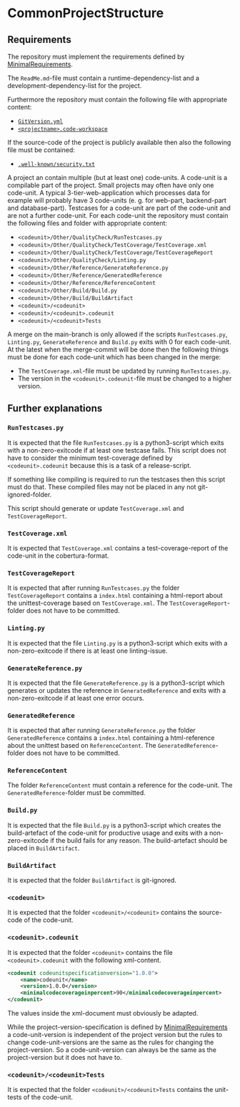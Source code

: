 # CommonProjectStructure

## Requirements

The repository must implement the requirements defined by [MinimalRequirements](./MinimalRequirements.md).

The `ReadMe.md`-file must contain a runtime-dependency-list and a development-dependency-list for the project.

Furthermore the repository must contain the following file with appropriate content:

- [`GitVersion.yml`](https://github.com/GitTools/GitVersion)
- [`<projectname>.code-workspace`](https://code.visualstudio.com/docs/editor/workspaces)

If the source-code of the project is publicly available then also the following file must be contained:

- [`.well-known/security.txt`](https://securitytxt.org/)

A project an contain multiple (but at least one) code-units.
A code-unit is a compilable part of the project. Small projects may often have only one code-unit. A typical 3-tier-web-application which processes data for example will probably have 3 code-units (e. g. for web-part, backend-part and database-part).
Testcases for a code-unit are part of the code-unit and are not a further code-unit.
For each code-unit the repository must contain the following files and folder with appropriate content:

- `<codeunit>/Other/QualityCheck/RunTestcases.py`
- `<codeunit>/Other/QualityCheck/TestCoverage/TestCoverage.xml`
- `<codeunit>/Other/QualityCheck/TestCoverage/TestCoverageReport`
- `<codeunit>/Other/QualityCheck/Linting.py`
- `<codeunit>/Other/Reference/GenerateReference.py`
- `<codeunit>/Other/Reference/GeneratedReference`
- `<codeunit>/Other/Reference/ReferenceContent`
- `<codeunit>/Other/Build/Build.py`
- `<codeunit>/Other/Build/BuildArtifact`
- `<codeunit>/<codeunit>`
- `<codeunit>/<codeunit>.codeunit`
- `<codeunit>/<codeunit>Tests`

A merge on the main-branch is only allowed if the scripts `RunTestcases.py`, `Linting.py`, `GenerateReference` and `Build.py` exits with 0 for each code-unit.
At the latest when the merge-commit will be done then the following things must be done for each code-unit which has been changed in the merge:

- The `TestCoverage.xml`-file must be updated by running `RunTestcases.py`.
- The version in the `<codeunit>.codeunit`-file must be changed to a higher version.

## Further explanations

### `RunTestcases.py`

It is expected that the file `RunTestcases.py` is a python3-script which exits with a non-zero-exitcode if at least one testcase fails. This script does not have to consider the minimum test-coverage defined by `<codeunit>.codeunit` because this is a task of a release-script.

If something like compiling is required to run the testcases then this script must do that. These compiled files may not be placed in any not git-ignored-folder.

This script should generate or update `TestCoverage.xml` and `TestCoverageReport`.

### `TestCoverage.xml`

It is expected that `TestCoverage.xml` contains a test-coverage-report of the code-unit in the cobertura-format.

### `TestCoverageReport`

It is expected that after running `RunTestcases.py` the folder `TestCoverageReport` contains a `index.html` containing a html-report about the unittest-coverage based on `TestCoverage.xml`.
The `TestCoverageReport`-folder does not have to be committed.

### `Linting.py`

It is expected that the file `Linting.py` is a python3-script which exits with a non-zero-exitcode if there is at least one linting-issue.

### `GenerateReference.py`

It is expected that the file `GenerateReference.py` is a python3-script which generates or updates the reference in `GeneratedReference` and exits with a non-zero-exitcode if at least one error occurs.

### `GeneratedReference`

It is expected that after running `GenerateReference.py` the folder `GeneratedReference` contains a `index.html` containing a html-reference about the unittest based on `ReferenceContent`.
The `GeneratedReference`-folder does not have to be committed.

### `ReferenceContent`

The folder `ReferenceContent` must contain a reference for the code-unit.
The `GeneratedReference`-folder must be committed.

### `Build.py`

It is expected that the file `Build.py` is a python3-script which creates the build-artefact of the code-unit for productive usage and exits with a non-zero-exitcode if the build fails for any reason.
The build-artefact should be placed in `BuildArtifact`.

### `BuildArtifact`

It is expected that the folder `BuildArtifact` is git-ignored.

### `<codeunit>`

It is expected that the folder `<codeunit>/<codeunit>` contains the source-code of the code-unit.

### `<codeunit>.codeunit`

It is expected that the folder `<codeunit>` contains the file `<codeunit>.codeunit` with the following xml-content.

```xml
<codeunit codeunitspecificationversion="1.0.0">
    <name>codeunit</name>
    <version>1.0.0</version>
    <minimalcodecoverageinpercent>90</minimalcodecoverageinpercent>
</codeunit>
```

The values inside the xml-document must obviously be adapted.

While the project-version-specification is defined by [MinimalRequirements](./MinimalRequirements.md) a code-unit-version is independent of the project version but the rules to change code-unit-versions are the same as the rules for changing the project-version. So a code-unit-version can always be the same as the project-version but it does not have to.

### `<codeunit>/<codeunit>Tests`

It is expected that the folder `<codeunit>/<codeunit>Tests` contains the unit-tests of the code-unit.
